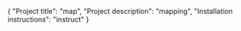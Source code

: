 {
	"Project title": "map",
	"Project description": "mapping",
	"Installation instructions": "instruct"
}